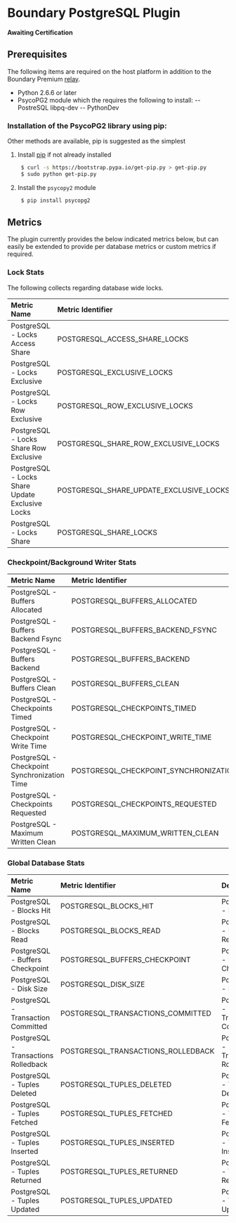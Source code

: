 Boundary PostgreSQL Plugin
==========================

**Awaiting Certification**

Prerequisites
-------------
The following items are required on the host platform in addition to the Boundary Premium [relay](http://premium-support.boundary.com/customer/portal/articles/1635550-plugins---how-to).
* Python 2.6.6 or later
* PsycoPG2 module which the requires the following to install: 
-- PostreSQL libpq-dev 
-- PythonDev 

### Installation of the PsycoPG2 library using pip:
Other methods are available, pip is suggested as the simplest
1. Install [pip](http://pip.readthedocs.org/en/latest/installing.html) if not already installed

     ```bash
      $ curl -s https://bootstrap.pypa.io/get-pip.py > get-pip.py
      $ sudo python get-pip.py
     ```
2. Install the `psycopy2` module

     ```bash
      $ pip install psycopg2
     ```

## Metrics
The plugin currently provides the below indicated metrics below, but can easily be extended to provide per database metrics or custom metrics if required.

### Lock Stats
The following collects regarding database wide locks.

|Metric Name                                    |Metric Identifier                            |Description                                    |
|:----------------------------------------------|:--------------------------------------------|:----------------------------------------------|
|PostgreSQL - Locks Access Share                |POSTGRESQL\_ACCESS\_SHARE\_LOCKS             |PostgreSQL - Locks Access Share                |
|PostgreSQL - Locks Exclusive                   |POSTGRESQL\_EXCLUSIVE\_LOCKS                 |PostgreSQL - Locks Exclusive                   |
|PostgreSQL - Locks Row Exclusive               |POSTGRESQL\_ROW\_EXCLUSIVE\_LOCKS            |PostgreSQL - Locks Row Exclusive               |
|PostgreSQL - Locks Share Row Exclusive         |POSTGRESQL\_SHARE\_ROW\_EXCLUSIVE\_LOCKS     |PostgreSQL - Locks Share Row Exclusive         |
|PostgreSQL - Locks Share Update Exclusive Locks|POSTGRESQL\_SHARE\_UPDATE\_EXCLUSIVE\_LOCKS  |PostgreSQL - Locks Share Update Exclusive Locks|
|PostgreSQL - Locks Share                       |POSTGRESQL\_SHARE\_LOCKS                     |PostgreSQL - Locks Share                       |


### Checkpoint/Background Writer Stats

|Metric Name                                    |Metric Identifier                            |Description                                    |
|:----------------------------------------------|:--------------------------------------------|:----------------------------------------------|
|PostgreSQL - Buffers Allocated                 |POSTGRESQL\_BUFFERS\_ALLOCATED               |PostgreSQL Buffers Allocated                   |
|PostgreSQL - Buffers Backend Fsync             |POSTGRESQL\_BUFFERS\_BACKEND\_FSYNC          |PostgreSQL - Buffers Backend Fsync             |
|PostgreSQL - Buffers Backend                   |POSTGRESQL\_BUFFERS\_BACKEND                 |PostgreSQL - Buffers Backend                   |
|PostgreSQL - Buffers Clean                     |POSTGRESQL\_BUFFERS\_CLEAN                   |PostgreSQL - Buffers Clean                     |
|PostgreSQL - Checkpoints Timed                 |POSTGRESQL\_CHECKPOINTS\_TIMED               |PostgreSQL - Checkpoints Timed                 |
|PostgreSQL - Checkpoint Write Time             |POSTGRESQL\_CHECKPOINT\_WRITE\_TIME          |PostgreSQL Checkpoint Write Time               |
|PostgreSQL - Checkpoint Synchronization Time   |POSTGRESQL\_CHECKPOINT\_SYNCHRONIZATION\_TIME|PostgreSQL - Checkpoint Synchronization Time   |
|PostgreSQL - Checkpoints Requested             |POSTGRESQL\_CHECKPOINTS\_REQUESTED           |PostgreSQL - Checkpoints Requested             |
|PostgreSQL - Maximum Written Clean             |POSTGRESQL\_MAXIMUM\_WRITTEN\_CLEAN          |PostgreSQL - Maximum Written Clean             |

### Global Database Stats

|Metric Name                                    |Metric Identifier                            |Description                                    |
|:----------------------------------------------|:--------------------------------------------|:----------------------------------------------|
|PostgreSQL - Blocks Hit                        |POSTGRESQL\_BLOCKS\_HIT                      |PostgreSQL - Blocks Hit                        |
|PostgreSQL - Blocks Read                       |POSTGRESQL\_BLOCKS\_READ                     |PostgreSQL - Blocks Read                       |
|PostgreSQL - Buffers Checkpoint                |POSTGRESQL\_BUFFERS\_CHECKPOINT              |PostgreSQL - Buffers Checkpoint                |
|PostgreSQL - Disk Size                         |POSTGRESQL\_DISK\_SIZE                       |PostgreSQL - Disk Size                         |
|PostgreSQL - Transaction Committed             |POSTGRESQL\_TRANSACTIONS\_COMMITTED          |PostgreSQL - Transaction Committed             |
|PostgreSQL - Transactions Rolledback           |POSTGRESQL\_TRANSACTIONS\_ROLLEDBACK         |PostgreSQL - Transactions Rolledback           |
|PostgreSQL - Tuples Deleted                    |POSTGRESQL\_TUPLES\_DELETED                  |PostgreSQL - Tuples Deleted                    |
|PostgreSQL - Tuples Fetched                    |POSTGRESQL\_TUPLES\_FETCHED                  |PostgreSQL - Tuples Fetched                    |
|PostgreSQL - Tuples Inserted                   |POSTGRESQL\_TUPLES\_INSERTED                 |PostgreSQL - Tuples Inserted                   |
|PostgreSQL - Tuples Returned                   |POSTGRESQL\_TUPLES\_RETURNED                 |PostgreSQL - Tuples Returned                   |
|PostgreSQL - Tuples Updated                    |POSTGRESQL\_TUPLES\_UPDATED                  |PostgreSQL - Tuples Updated                    |
